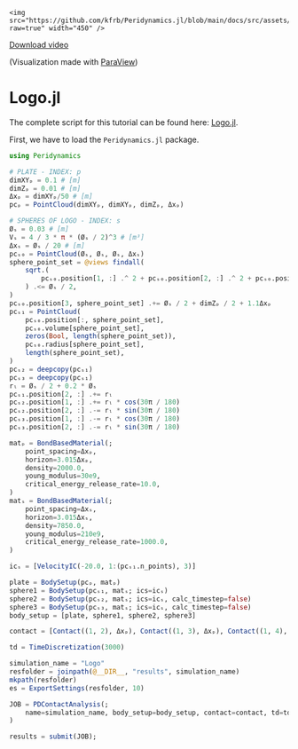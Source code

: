 ```@raw html
<img src="https://github.com/kfrb/Peridynamics.jl/blob/main/docs/src/assets/logo.png?raw=true" width="450" />
```
[Download video](https://github.com/kfrb/Peridynamics.jl/blob/main/docs/src/assets/logo.mp4?raw=true)

(Visualization made with [ParaView](https://www.paraview.org))

# Logo.jl

The complete script for this tutorial can be found here: [Logo.jl](https://github.com/kfrb/Peridynamics.jl/blob/main/examples/Logo.jl).

First, we have to load the `Peridynamics.jl` package.

```julia
using Peridynamics
```

```julia
# PLATE - INDEX: p
dimXYₚ = 0.1 # [m]
dimZₚ = 0.01 # [m]
Δxₚ = dimXYₚ/50 # [m]
pcₚ = PointCloud(dimXYₚ, dimXYₚ, dimZₚ, Δxₚ)
```

```julia
# SPHERES OF LOGO - INDEX: s
Øₛ = 0.03 # [m]
Vₛ = 4 / 3 * π * (Øₛ / 2)^3 # [m³]
Δxₛ = Øₛ / 20 # [m]
pcₛ₀ = PointCloud(Øₛ, Øₛ, Øₛ, Δxₛ)
sphere_point_set = @views findall(
    sqrt.(
        pcₛ₀.position[1, :] .^ 2 + pcₛ₀.position[2, :] .^ 2 + pcₛ₀.position[3, :] .^ 2
    ) .<= Øₛ / 2,
)
pcₛ₀.position[3, sphere_point_set] .+= Øₛ / 2 + dimZₚ / 2 + 1.1Δxₚ
pcₛ₁ = PointCloud(
    pcₛ₀.position[:, sphere_point_set],
    pcₛ₀.volume[sphere_point_set],
    zeros(Bool, length(sphere_point_set)),
    pcₛ₀.radius[sphere_point_set],
    length(sphere_point_set),
)
pcₛ₂ = deepcopy(pcₛ₁)
pcₛ₃ = deepcopy(pcₛ₁)
rₗ = Øₛ / 2 + 0.2 * Øₛ
pcₛ₁.position[2, :] .+= rₗ
pcₛ₂.position[1, :] .+= rₗ * cos(30π / 180)
pcₛ₂.position[2, :] .-= rₗ * sin(30π / 180)
pcₛ₃.position[1, :] .-= rₗ * cos(30π / 180)
pcₛ₃.position[2, :] .-= rₗ * sin(30π / 180)
```

```julia
matₚ = BondBasedMaterial(;
    point_spacing=Δxₚ,
    horizon=3.015Δxₚ,
    density=2000.0,
    young_modulus=30e9,
    critical_energy_release_rate=10.0,
)
matₛ = BondBasedMaterial(;
    point_spacing=Δxₛ,
    horizon=3.015Δxₛ,
    density=7850.0,
    young_modulus=210e9,
    critical_energy_release_rate=1000.0,
)
```

```julia
icₛ = [VelocityIC(-20.0, 1:(pcₛ₁.n_points), 3)]
```


```julia
plate = BodySetup(pcₚ, matₚ)
sphere1 = BodySetup(pcₛ₁, matₛ; ics=icₛ)
sphere2 = BodySetup(pcₛ₂, matₛ; ics=icₛ, calc_timestep=false)
sphere3 = BodySetup(pcₛ₃, matₛ; ics=icₛ, calc_timestep=false)
body_setup = [plate, sphere1, sphere2, sphere3]
```

```julia
contact = [Contact((1, 2), Δxₚ), Contact((1, 3), Δxₚ), Contact((1, 4), Δxₚ)]
```

```julia
td = TimeDiscretization(3000)
```

```julia
simulation_name = "Logo"
resfolder = joinpath(@__DIR__, "results", simulation_name)
mkpath(resfolder)
es = ExportSettings(resfolder, 10)
```

```julia
JOB = PDContactAnalysis(;
    name=simulation_name, body_setup=body_setup, contact=contact, td=td, es=es
)
```
```julia
results = submit(JOB);
```